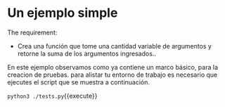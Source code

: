 Un ejemplo simple
================

The requirement:

  * Crea una función que tome una cantidad variable de argumentos
     y retorne la suma de los argumentos ingresados..

En este ejemplo observamos como ya contiene un marco básico, para la creacion de pruebas. 
para alistar tu entorno de trabajo es necesario que ejecutes el script que se muestra a continuación.

`python3 ./tests.py`{{execute}}
